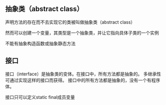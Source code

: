 ## 抽象类（abstract class）
声明方法的存在而不去实现它的类被叫做抽象类（abstract class）

然而可以创建一个变量，其类型是一个抽象类，并让它指向具体子类的一个实例

不能有抽象构造函数或抽象静态方法

## 接口
接口（interface）是抽象类的变体。在接口中，所有方法都是抽象的。
多继承性可通过实现这样的接口而获得。
接口中的所有方法都是抽象的，没有一个有程序体。

接口只可以定义static final成员变量